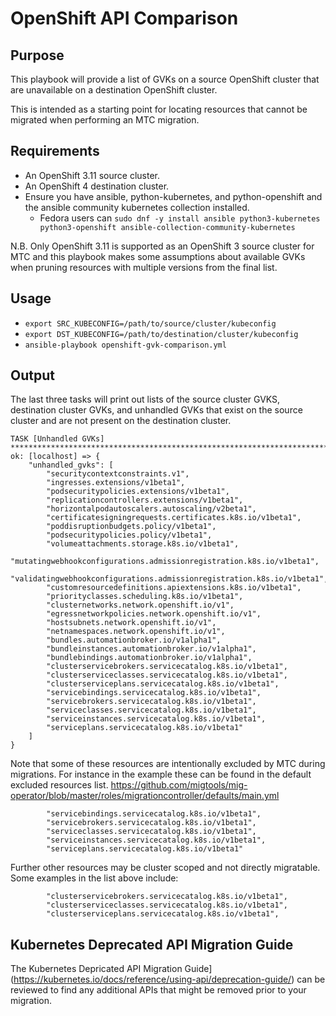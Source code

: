 # OpenShift API Comparison

## Purpose
This playbook will provide a list of GVKs on a source OpenShift cluster that are unavailable on a destination OpenShift cluster.

This is intended as a starting point for locating resources that cannot be migrated when performing an MTC migration.

## Requirements
- An OpenShift 3.11 source cluster.
- An OpenShift 4 destination cluster.
- Ensure you have ansible, python-kubernetes, and python-openshift and the ansible community kubernetes collection installed.
  - Fedora users can `sudo dnf -y install ansible python3-kubernetes python3-openshift ansible-collection-community-kubernetes`

N.B. Only OpenShift 3.11 is supported as an OpenShift 3 source cluster for MTC and this playbook makes some assumptions about available GVKs when pruning resources with multiple versions from the final list.

## Usage
- `export SRC_KUBECONFIG=/path/to/source/cluster/kubeconfig`
- `export DST_KUBECONFIG=/path/to/destination/cluster/kubeconfig`
- `ansible-playbook openshift-gvk-comparison.yml`

## Output
The last three tasks will print out lists of the source cluster GVKS, destination cluster GVKs, and unhandled GVKs that exist on the source cluster and are not present on the destination cluster.

```
TASK [Unhandled GVKs] ***************************************************************************************************************************************************
ok: [localhost] => {
    "unhandled_gvks": [
        "securitycontextconstraints.v1",
        "ingresses.extensions/v1beta1",
        "podsecuritypolicies.extensions/v1beta1",
        "replicationcontrollers.extensions/v1beta1",
        "horizontalpodautoscalers.autoscaling/v2beta1",
        "certificatesigningrequests.certificates.k8s.io/v1beta1",
        "poddisruptionbudgets.policy/v1beta1",
        "podsecuritypolicies.policy/v1beta1",
        "volumeattachments.storage.k8s.io/v1beta1",
        "mutatingwebhookconfigurations.admissionregistration.k8s.io/v1beta1",
        "validatingwebhookconfigurations.admissionregistration.k8s.io/v1beta1",
        "customresourcedefinitions.apiextensions.k8s.io/v1beta1",
        "priorityclasses.scheduling.k8s.io/v1beta1",
        "clusternetworks.network.openshift.io/v1",
        "egressnetworkpolicies.network.openshift.io/v1",
        "hostsubnets.network.openshift.io/v1",
        "netnamespaces.network.openshift.io/v1",
        "bundles.automationbroker.io/v1alpha1",
        "bundleinstances.automationbroker.io/v1alpha1",
        "bundlebindings.automationbroker.io/v1alpha1",
        "clusterservicebrokers.servicecatalog.k8s.io/v1beta1",
        "clusterserviceclasses.servicecatalog.k8s.io/v1beta1",
        "clusterserviceplans.servicecatalog.k8s.io/v1beta1",
        "servicebindings.servicecatalog.k8s.io/v1beta1",
        "servicebrokers.servicecatalog.k8s.io/v1beta1",
        "serviceclasses.servicecatalog.k8s.io/v1beta1",
        "serviceinstances.servicecatalog.k8s.io/v1beta1",
        "serviceplans.servicecatalog.k8s.io/v1beta1"
    ]
}
```

Note that some of these resources are intentionally excluded by MTC during migrations. For instance in the example these can be found in the default excluded resources list. https://github.com/migtools/mig-operator/blob/master/roles/migrationcontroller/defaults/main.yml
```
        "servicebindings.servicecatalog.k8s.io/v1beta1",
        "servicebrokers.servicecatalog.k8s.io/v1beta1",
        "serviceclasses.servicecatalog.k8s.io/v1beta1",
        "serviceinstances.servicecatalog.k8s.io/v1beta1",
        "serviceplans.servicecatalog.k8s.io/v1beta1"
```

Further other resources may be cluster scoped and not directly migratable. Some examples in the list above include:
```
        "clusterservicebrokers.servicecatalog.k8s.io/v1beta1",
        "clusterserviceclasses.servicecatalog.k8s.io/v1beta1",
        "clusterserviceplans.servicecatalog.k8s.io/v1beta1",
```

## Kubernetes Deprecated API Migration Guide
The Kubernetes Depricated API Migration Guide](https://kubernetes.io/docs/reference/using-api/deprecation-guide/) can be reviewed to find any additional APIs that might be removed prior to your migration.

